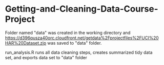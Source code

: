 # Getting-and-Cleaning-Data-Course-Project

Folder named "data" was created in the working directory and https://d396qusza40orc.cloudfront.net/getdata%2Fprojectfiles%2FUCI%20HAR%20Dataset.zip was saved to "data" folder.

run_analysis.R runs all data cleaning steps, creates summarized tidy data set, and exports data set to "data" folder
